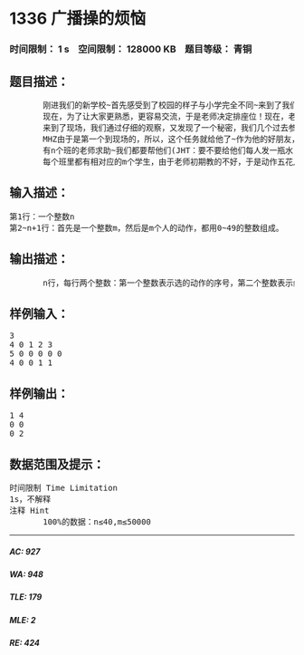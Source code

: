 # 1336 广播操的烦恼   
### 时间限制： 1 s&nbsp;&nbsp;&nbsp;&nbsp;空间限制： 128000 KB&nbsp;&nbsp;&nbsp;&nbsp;题目等级： 青铜  
## 题目描述：  

<pre>
       刚进我们的新学校~首先感受到了校园的样子与小学完全不同~来到了我们的机房，我也看到了几个同学~有的认识，有的不认识！(MHZ：废话！ LCZ：现在流行说废话凑字数。 JHT：汗~)
       现在，为了让大家更熟悉，更容易交流，于是老师决定排座位！现在，老师通过同学们的自我介绍明白了同学们互相的熟悉度，老师安排好座位后，告诉了同学们一个惊天的好消息(MHZ：哇，快说！)：我们可以去参观广播操的排练现场！
       来到了现场，我们通过仔细的观察，又发现了一个秘密，我们几个过去参观的同学被老师盯上了！老师发现他们的同学做广播的动作极不整齐，让我们告诉他们应该做那个动作会用的时间最少而最整齐。
       MHZ由于是第一个到现场的，所以，这个任务就给他了~作为他的好朋友，你要帮帮他哦！
       有n个班的老师求助~我们都要帮他们(JHT：要不要给他们每人发一瓶水 MHZ：我也要，其他没意见 JHT：那还是算了~)。
       每个班里都有相对应的m个学生，由于老师初期教的不好，于是动作五花八门的！居然最多有50种动作！！！现在知道越是接近的两个动作，他们序号就越接近。而要改掉这个动作的时间就是你要改的动作的序号减去现在动作序号的绝对值~老师问你一共需要多少时间才能纠正全班的错误(LJX：提醒一下，老师只有一个，要一个一个同学地纠正~)。
</pre>
  
  
## 输入描述：  

<pre>
第1行：一个整数n
第2~n+1行：首先是一个整数m，然后是m个人的动作，都用0~49的整数组成。
</pre>
  
  
## 输出描述：  

<pre>
       n行，每行两个整数：第一个整数表示选的动作的序号，第二个整数表示纠正动作要花的时间(LCZ：时间一样的话按序号小的输出~老师认为序号的动作越小越美观~)。
</pre>
  
  
## 样例输入：  

<pre>
3
4 0 1 2 3
5 0 0 0 0 0
4 0 0 1 1
</pre>
  
  
## 样例输出：  

<pre>
1 4
0 0
0 2
</pre>
  
  
## 数据范围及提示：  

<pre>
时间限制 Time Limitation
1s，不解释
注释 Hint
       100%的数据：n≤40,m≤50000
</pre>
  
  
***  

##### AC: 927  
##### WA: 948  
##### TLE: 179  
##### MLE: 2  
##### RE: 424  

